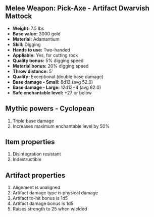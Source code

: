## Melee Weapon: Pick-Axe - Artifact Dwarvish Mattock

- **Weight:**                 7.5 lbs
- **Base value:**             3000 gold
- **Material:**               Adamantium
- **Skill:**                  Digging
- **Hands to use:**           Two-handed
- **Appliable:**              Yes, for cutting rock
- **Quality bonus:**          5% digging speed
- **Material bonus:**         20% digging speed
- **Throw distance:**         5'
- **Quality:**                Exceptional (double base damage)
- **Base damage - Small:**    8d12 (avg 52.0)
- **Base damage - Large:**    12d12+4 (avg 82.0)
- **Safe enchantable level:** +27 or below

## Mythic powers - Cyclopean

1. Triple base damage
2. Increases maximum enchantable level by 50%

## Item properties

1. Disintegration resistant
2. Indestructible

## Artifact properties

1. Alignment is unaligned
2. Artifact damage type is physical damage
3. Artifact to-hit bonus is 1d5
4. Artifact damage bonus is 1d5
5. Raises strength to 25 when wielded